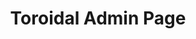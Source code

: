 ---
title: Toroidal Admin Page
description: |
  A useful admin page for toroidal webring members
type: toroidal/admin
outputs:
  - html
  - toroidal
---